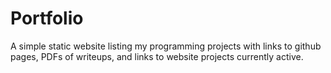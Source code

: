 # Portfolio
A simple static website listing my programming projects with links to github pages, PDFs of writeups, and links to website projects currently active.